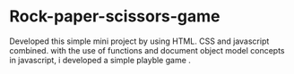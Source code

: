 # Rock-paper-scissors-game
Developed this simple mini project by using HTML. CSS and javascript combined.
with the use of functions and document object model concepts in javascript,
i developed a simple playble game .
